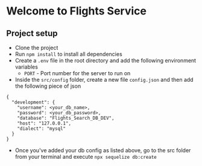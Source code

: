 # Welcome to Flights Service

## Project setup

- Clone the project
- Run `npm install` to install all dependencies
- Create a `.env` file in the root directory and add the following environment variables
  - `PORT` - Port number for the server to run on
- Inside the `src/config` folder, create a new file `config.json` and then add the following piece of json

```
{
  "development": {
    "username": <your_db_name>,
    "password": <your_db_password>,
    "database": "Flights_Search_DB_DEV",
    "host": "127.0.0.1",
    "dialect": "mysql"
  }
}

```

- Once you've added your db config as listed above, go to the src folder from your terminal and execute `npx sequelize db:create`
